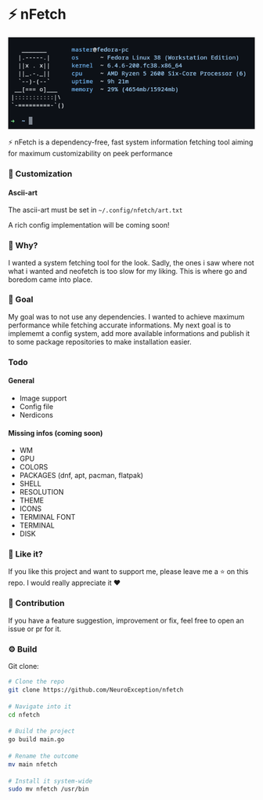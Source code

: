 # ⚡ nFetch

<img src="./screenshot.png" />

⚡ nFetch is a dependency-free, fast system information fetching tool aiming for maximum customizability on peek performance

### 🎨 Customization

#### Ascii-art
The ascii-art must be set in `~/.config/nfetch/art.txt`

A rich config implementation will be coming soon!

### 💭 Why?
I wanted a system fetching tool for the look. Sadly, the ones i saw where not what i wanted and neofetch is too slow for my liking. This is where go and boredom came into place.

### 💪 Goal
My goal was to not use any dependencies. I wanted to achieve maximum performance while fetching accurate informations. My next goal is to implememt a config system, add more available informations and publish it to some package repositories to make installation easier.

### Todo

#### General
- Image support
- Config file
- Nerdicons

#### Missing infos (coming soon)
- WM
- GPU
- COLORS
- PACKAGES (dnf, apt, pacman, flatpak)
- SHELL
- RESOLUTION
- THEME
- ICONS
- TERMINAL FONT
- TERMINAL
- DISK

### 💙 Like it?
If you like this project and want to support me, please leave me a ⭐ on this repo. I would really appreciate it ❤️

### 👥 Contribution
If you have a feature suggestion, improvement or fix, feel free to open an issue or pr for it.

### ⚙️ Build
Git clone:
```sh
# Clone the repo
git clone https://github.com/NeuroException/nfetch

# Navigate into it
cd nfetch

# Build the project
go build main.go

# Rename the outcome
mv main nfetch

# Install it system-wide
sudo mv nfetch /usr/bin
```
